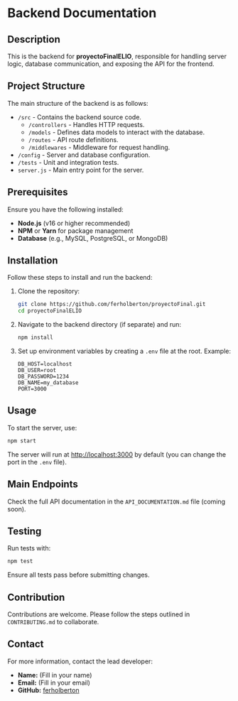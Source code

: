# Backend Documentation

## Description
This is the backend for **proyectoFinalELIO**, responsible for handling server logic, database communication, and exposing the API for the frontend.

## Project Structure
The main structure of the backend is as follows:

- `/src` - Contains the backend source code.
  - `/controllers` - Handles HTTP requests.
  - `/models` - Defines data models to interact with the database.
  - `/routes` - API route definitions.
  - `/middlewares` - Middleware for request handling.
- `/config` - Server and database configuration.
- `/tests` - Unit and integration tests.
- `server.js` - Main entry point for the server.

## Prerequisites
Ensure you have the following installed:
- **Node.js** (v16 or higher recommended)
- **NPM** or **Yarn** for package management
- **Database** (e.g., MySQL, PostgreSQL, or MongoDB)

## Installation
Follow these steps to install and run the backend:

1. Clone the repository:
   ```bash
   git clone https://github.com/ferholberton/proyectoFinal.git
   cd proyectoFinalELIO
   ```

2. Navigate to the backend directory (if separate) and run:
   ```bash
   npm install
   ```

3. Set up environment variables by creating a `.env` file at the root. Example:
   ```
   DB_HOST=localhost
   DB_USER=root
   DB_PASSWORD=1234
   DB_NAME=my_database
   PORT=3000
   ```

## Usage
To start the server, use:
```bash
npm start
```
The server will run at [http://localhost:3000](http://localhost:3000) by default (you can change the port in the `.env` file).

## Main Endpoints
Check the full API documentation in the `API_DOCUMENTATION.md` file (coming soon).

## Testing
Run tests with:
```bash
npm test
```
Ensure all tests pass before submitting changes.

## Contribution
Contributions are welcome. Please follow the steps outlined in `CONTRIBUTING.md` to collaborate.

## Contact
For more information, contact the lead developer:
- **Name:** (Fill in your name)
- **Email:** (Fill in your email)
- **GitHub:** [ferholberton](https://github.com/ferholberton)